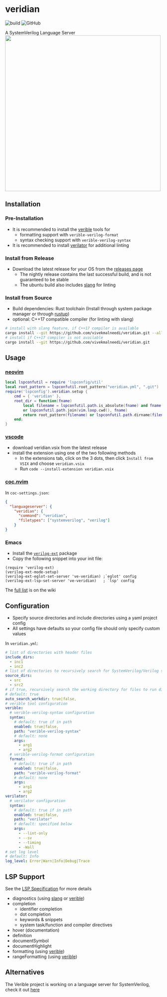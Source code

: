 # veridian

![build](https://github.com/vivekmalneedi/veridian/workflows/CI/badge.svg)
![GitHub](https://img.shields.io/github/license/vivekmalneedi/veridian)

A SystemVerilog Language Server\
<a href="https://asciinema.org/a/374859" target="_blank"><img src="https://asciinema.org/a/374859.svg" width="500"/></a>

## Installation

### Pre-Installation

- It is recommended to install the [verible](https://github.com/google/verible) tools for
  - formatting support with `verible-verilog-format`
  - syntax checking support with `verible-verilog-syntax`
- It is recommended to install [verilator](https://www.veripool.org/verilator/) for additional linting

### Install from Release

- Download the latest release for your OS from the [releases page](https://github.com/vivekmalneedi/veridian/releases)
  - The nightly release contains the last successful build, and is not guaranteed to be stable
  - The ubuntu build also includes [slang](https://github.com/MikePopoloski/slang) for linting

### Install from Source

- Build dependencies: Rust toolchain (Install through system package manager or through [rustup](https://rustup.rs/]))
- optional: C++17 compatible compiler (for linting with slang)

```bash
# install with slang feature, if C++17 compiler is available
cargo install --git https://github.com/vivekmalneedi/veridian.git --all-features
# install if C++17 compiler is not available
cargo install --git https://github.com/vivekmalneedi/veridian.git
```

## Usage

### [neovim](https://github.com/neovim/nvim-lspconfig)
```lua
local lspconfutil = require 'lspconfig/util'
local root_pattern = lspconfutil.root_pattern("veridian.yml", ".git")
require('lspconfig').veridian.setup {
    cmd = { 'veridian' },
    root_dir = function(fname)
        local filename = lspconfutil.path.is_absolute(fname) and fname
        or lspconfutil.path.join(vim.loop.cwd(), fname)
        return root_pattern(filename) or lspconfutil.path.dirname(filename)
    end;
}
````

### [vscode](https://github.com/vivekmalneedi/veridian/tree/master/extensions/vscode)

- download veridian.vsix from the latest release
- install the extension using one of the two following methods
  - In the extensions tab, click on the 3 dots, then click `Install from VSIX` and choose `veridian.vsix`
  - Run `code --install-extension veridian.vsix`

### [coc.nvim](https://github.com/neoclide/coc.nvim)

In `coc-settings.json`:

```json
{
  "languageserver": {
    "veridian": {
      "command": "veridian",
      "filetypes": ["systemverilog", "verilog"]
    }
}

```

### Emacs

- Install the [`verilog-ext`](https://github.com/gmlarumbe/verilog-ext/) package
- Copy the following snippet into your init file:

```elisp
(require 'verilog-ext)
(verilog-ext-mode-setup)
(verilog-ext-eglot-set-server 've-veridian) ;`eglot' config
(verilog-ext-lsp-set-server 've-veridian)   ; `lsp' config
```

The [full list](https://github.com/vivekmalneedi/veridian/wiki/Usage-Instructions-for-various-LSP-Clients) is on the wiki

## Configuration

- Specify source directories and include directories using a yaml project config
- All settings have defaults so your config file should only specify custom values

In `veridian.yml`:

```yaml
# list of directories with header files
include_dirs:
  - inc1
  - inc2
# list of directories to recursively search for SystemVerilog/Verilog sources
source_dirs:
  - src
  - src2
# if true, recursively search the working directory for files to run diagnostics on
# default: true
auto_search_workdir: true|false,
# verible tool configuration
verible:
  # verible-verilog-syntax configuration
  syntax:
    # default: true if in path
    enabled: true|false,
    path: "verible-verilog-syntax"
    # default: none
    args:
      - arg1
      - arg2
  # verible-verilog-format configuration
  format:
    # default: true if in path
    enabled: true|false,
    path: "verible-verilog-format"
    # default: none
    args:
      - arg1
      - arg2
verilator:
  # verilator configuration
  syntax:
    # default: true if in path
    enabled: true|false,
    path: "verilator"
    # default: specified below
    args:
      - --lint-only
      - --sv
      - --timing
      - -Wall
# set log level
# default: Info
log_level: Error|Warn|Info|Debug|Trace
```

## LSP Support

See the [LSP Specification](https://microsoft.github.io/language-server-protocol/specifications/specification-current/) for more details

- diagnostics (using [slang](https://github.com/MikePopoloski/slang) or [verible](https://github.com/google/verible))
- completion
  - identifier completion
  - dot completion
  - keywords & snippets
  - system task/function and compiler directives
- hover (documentation)
- definition
- documentSymbol
- documentHighlight
- formatting (using [verible](https://github.com/google/verible))
- rangeFormatting (using [verible](https://github.com/google/verible))

## Alternatives
The Verible project is working on a language server for SystemVerilog, check it out [here](https://github.com/chipsalliance/verible/tree/master/verilog/tools/ls)
